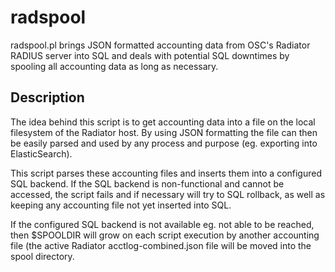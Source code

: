# radspool
radspool.pl brings JSON formatted accounting data from OSC's Radiator RADIUS server into SQL and deals with potential SQL downtimes by spooling all accounting data as long as necessary.

## Description
The idea behind this script is to get accounting data into a file on the local filesystem of the Radiator host. By using JSON formatting the file can then be easily parsed and used by any process and purpose (eg. exporting into ElasticSearch).

This script parses these accounting files and inserts them into a configured SQL backend. If the SQL backend is non-functional and cannot be accessed, the script fails and if necessary will try to SQL rollback, as well as keeping any accounting file not yet inserted into SQL.

If the configured SQL backend is not available eg. not able to be reached, then $SPOOLDIR will grow on each script execution by another accounting file (the active Radiator acctlog-combined.json file will be moved into the spool directory.
